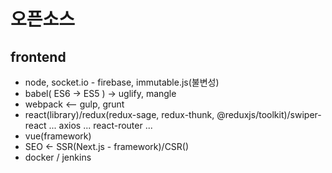 # 오픈소스

## frontend

- node, socket.io - firebase, immutable.js(불변성)
- babel( ES6 -> ES5 ) -> uglify, mangle
- webpack <-- gulp, grunt
- react(library)/redux(redux-sage, redux-thunk, @reduxjs/toolkit)/swiper-react ... axios ... react-router ...
- vue(framework)
- SEO <- SSR(Next.js - framework)/CSR()
- docker / jenkins
